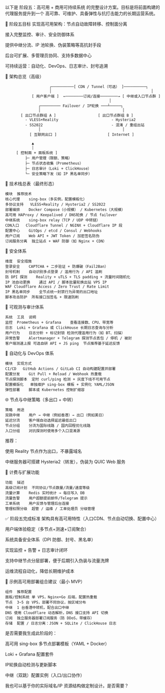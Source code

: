 以下是 阶段五：高可用 + 商用可持续系统 的完整设计方案。目标是将前面构建的代理服务提升到一个 高可靠、可维护、具备弹性与抗打击能力的长期运营系统。

🎯 阶段五目标
实现高可用架构：节点自动故障转移、控制面分离

接入完整监控、审计、安全防御体系

提供中继分流、IP 池轮换、伪装策略等高抗封手段

后台可扩展、多管理员协同、支持多数据中心

可持续运营：自动化、DevOps、日志审计、封号追溯

🧱 架构总览（高级）
```
                    ┌──────────[ CDN / Tunnel（可选） ]──────────┐
                    │                                             │
            [ 用户客户端 ]  ←────────订阅/连接────────→ [ 中继或入口节点群 ]
                                               │
               ┌───────── Failover / IP轮换 ───┴─────┐
               │                                     │
       [ 出口节点群组 A ]                   [ 出口节点群组 B ]
         - VLESS+Reality                        - Hysteria2
         - SS2022                               - 混淆 / 重组出站
               │                                     │
           [ 互联网出口 ]                       [ Internet ]

            ▲
            │
     [ 控制面 + 面板系统 ]
         ├─ 用户管理（限额、策略）
         ├─ 节点状态收集（Prometheus）
         ├─ 日志审计（Loki + ClickHouse）
         └─ 安全策略下发（如 IP 黑名单同步）
```
🧩 技术栈总表（最终形态）
```
模块	推荐技术
核心代理	sing-box（多实例，配置模板化）
多协议支持	VLESS+Reality / Hysteria2 / SS2022
部署编排	Docker Compose（小规模） / Kubernetes（大规模）
高可用	HAProxy / Keepalived / DNS轮换 / 节点 failover
中继系统	sing-box relay（TCP / UDP 中转链）
CDN入口	Cloudflare Tunnel / NGINX + Cloudflare IP 段
配置中心	GitOps / etcd / Consul / Webhooks
用户订阅	Web API + JWT Token / 加密签名防伪
订阅服务分离	独立站点 + WAF 防御（如 Nginx + CDN）
```

🔐 安全体系
```
维度	安全措施
登录安全	CAPTCHA + 二步验证 + 防爆破（Fail2Ban）
封号机制	自动识别多点登录 / 滥用行为 / API 滥刷
防 DPI 探测	Reality + uTLS + TLS padding + 流量时间随机化
IP 池自动更换	通过 API / 脚本批量轮换出站 VPS IP
WAF	Cloudflare Access / Zero Trust / Rate Limit
IP 黑名单同步	全节点统一封禁行为异常的出口地址
脚本攻击防护	所有接口加签名 + 限速防刷
```

🔎 可观测与审计体系
```
系统	工具	说明
监控	Prometheus + Grafana	查看连接数、CPU、带宽等
日志	Loki + Grafana 或 ClickHouse	长期日志查询与分析
用户行为	日志分析 + 标记封锁	检测代理滥用行为（如 BT、扫描）
异常告警	Alertmanager + Telegram	探测节点丢包 / 停机 / 被封
客户端测速上报	可选自研 API + JS ping	节点推荐基于延迟反馈
```

🚦 自动化与 DevOps 体系
```
模块	实现方式
CI/CD	GitHub Actions / GitLab CI 自动构建配置并部署
配置分发	Git Pull + Reload / Webhook 热重载
节点探测脚本	定时 curl/ping 检测 + 灰度下线不可用节点
配置模版化	单独维护 sing-box 模板 + 实例化 YAML/JSON
弹性部署	脚本或 Kubernetes 控制扩缩容
```

🌐 节点与中继策略（多出口 + 中转）
```
策略	用途
双跳中继	用户 → 中继（例如香港）→ 出口（例如美日）
延迟分流	客户端自动选择延迟最低出口
节点分组	分流为国际线路 / 国内回程优化线路
入口分组	对抗探测时使用多个入口混淆源
```

推荐：

使用 Reality 节点作为出口，不暴露域名

中继服务器可搭建 Hysteria2（转发），伪装为 QUIC Web 服务

🧮 计费与扩展功能
```
功能	描述
高级订阅计划	不同协议/节点数量/流量/速度等级
流量计算	Redis 实时统计 → 每日写入 DB
流量告警	用户超额提前邮件/Telegram 提示
工单系统	用户反馈与管理后台连接
管理权限分级	超管 / 运维 / 工单处理员 分级管理
```

✅ 阶段五完成标准
架构具有高可用特性（入口CDN、节点自动切换、配置中心）

用户端体验稳定（多节点+测速+订阅聚合）

系统具备安全体系（DPI 防御、封号、黑名单）

实现监控 + 告警 + 日志审计闭环

支持中继节点分层部署，便于后期引入伪装与流量洗牌

运维流程自动化，降低长期维护成本

📌 示例高可用部署组合建议（最小 MVP）
```
组件	推荐配置
面板/控制系统	单 VPS，Nginx+Go 后端，配置热重载
节点	3~5 台 VPS，部署不同协议，按区域分布
中继	1 台香港中转机，配合出口中继
DNS	使用 Cloudflare 动态解析，DNS 接口支持 API 切换
订阅	独立服务器部署订阅服务（防 DDoS，带缓存）
存储	配置 / 日志分离：JSON + SQLite / ClickHouse 日志
```

是否需要我生成此阶段的：

高可用 sing-box 多节点部署模板（YAML + Docker）

Loki + Grafana 配置套件

IP轮换自动检测与更新脚本

中继（双跳）配置实例（入口/出口协作）

我也可以基于你的实际域名/IP 资源结构做定制设计。是否需要？